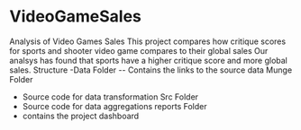 # VideoGameSales
Analysis of Video Games Sales
This project compares how critique scores for sports and shooter video game compares to their global sales
Our analsys has found that sports have a higher critique score and more global sales.
Structure
-Data Folder
-- Contains the links to the source data
Munge Folder
- Source code for data transformation
Src Folder
- Source code for data aggregations
reports Folder
- contains the project dashboard
